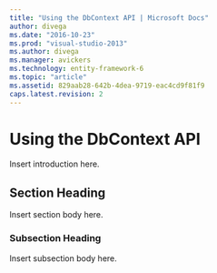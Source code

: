 ```yaml
---
title: "Using the DbContext API | Microsoft Docs"
author: divega
ms.date: "2016-10-23"
ms.prod: "visual-studio-2013"
ms.author: divega
ms.manager: avickers
ms.technology: entity-framework-6
ms.topic: "article"
ms.assetid: 829aab28-642b-4dea-9719-eac4cd9f81f9
caps.latest.revision: 2
---
```

# Using the DbContext API
Insert introduction here.  
  
## Section Heading  
 Insert section body here.  
  
### Subsection Heading  
 Insert subsection body here.